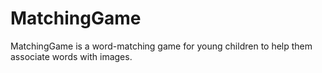 # MatchingGame
MatchingGame is a word-matching game for young children to help them associate words with images.
